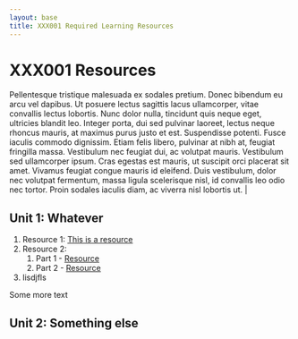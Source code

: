 ```yaml
---
layout: base
title: XXX001 Required Learning Resources
---
```

# XXX001 Resources

Pellentesque tristique malesuada ex sodales pretium. Donec bibendum eu arcu vel dapibus. Ut posuere lectus sagittis lacus ullamcorper, vitae convallis lectus lobortis. Nunc dolor nulla, tincidunt quis neque eget, ultricies blandit leo. Integer porta, dui sed pulvinar laoreet, lectus neque rhoncus mauris, at maximus purus justo et est. Suspendisse potenti. Fusce iaculis commodo dignissim. Etiam felis libero, pulvinar at nibh at, feugiat fringilla massa. Vestibulum nec feugiat dui, ac volutpat mauris. Vestibulum sed ullamcorper ipsum. Cras egestas est mauris, ut suscipit orci placerat sit amet. Vivamus feugiat congue mauris id eleifend. Duis vestibulum, dolor nec volutpat fermentum, massa ligula scelerisque nisl, id convallis leo odio nec tortor. Proin sodales iaculis diam, ac viverra nisl lobortis ut. |

## Unit 1: Whatever
1. Resource 1: [This is a resource](https://this.is.a.broken.link/)
2. Resource 2:
    1. Part 1 - [Resource](https://youtube.com/watch?v=xcvxgfsdgdsfgsdgf)
    2. Part 2 - [Resource](#)
3. lisdjfls

Some more text

## Unit 2: Something else
